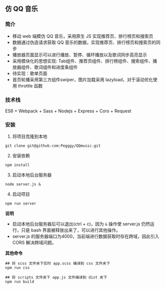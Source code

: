 ## 仿 QQ 音乐

### 简介

* 移动 web 端模仿 QQ 音乐，采用原生 JS 实现推荐页、排行榜页和搜索页
* 数据通过伪造请求获取 QQ 音乐的数据，实现推荐页、排行榜页和搜索页的同步
* 播放器页面显示可以进行播放、暂停、循环播放以及歌词同步高亮显示
* 采用模块化的思想实现: Tab组件、推荐页组件、排行榜组件、搜索组件、播放器组件、歌词组件和进度条组件
* 待实现：歌单页面
* 首页轮播采用第三方组件swiper，图片加载采用 lazyload，对于滚动优化使用 throttle 函数

### 技术栈

ES6 + Webpack + Sass + Nodejs + Express + Cors + Request 

### 安装

1. 将项目克隆到本地
```
git clone git@github.com:Pegggy/QQmusic.git
```
2. 安装依赖
```
npm install
```
3. 启动本地后台服务器
```
node server.js &
```
4. 启动项目
```
npm run server
```

**说明**

* 启动本地后台服务器后可以退出(ctrl + c)，因为 `&` 操作使 server.js 仍然运行，只是 bash 界面被释放出来了，可以进行其他操作。
* server.js 的服务器端口为4000，当前端进行数据获取时存在跨域，因此引入 CORS 解决跨域问题。

**其他命令**
```
## 将 scss 文件夹下实时 app.scss 编译到 css 文件夹下
npm run css

## 将 scripts 文件夹下 app.js 文件编译到 dist 夹下
npm run build 
```
